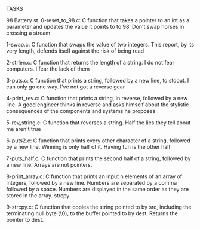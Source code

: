 TASKS

98 Battery st.
0-reset_to_98.c: C function that takes a pointer to an int as a parameter and updates the value it points to to 98.
Don't swap horses in crossing a stream

1-swap.c: C function that swaps the value of two integers.
This report, by its very length, defends itself against the risk of being read

2-strlen.c: C function that returns the length of a string.
I do not fear computers. I fear the lack of them

3-puts.c: C function that prints a string, followed by a new line, to stdout.
I can only go one way. I've not got a reverse gear

4-print_rev.c: C function that prints a string, in reverse, followed by a new line.
A good engineer thinks in reverse and asks himself about the stylistic consequences of the components and systems he proposes

5-rev_string.c: C function that reverses a string.
Half the lies they tell about me aren't true

6-puts2.c: C function that prints every other character of a string, followed by a new line.
Winning is only half of it. Having fun is the other half

7-puts_half.c: C function that prints the second half of a string, followed by a new line.
Arrays are not pointers.

8-print_array.c: C function that prints an input n elements of an array of integers, followed by a new line. Numbers are separated by a comma followed by a space. Numbers are displayed in the same order as they are stored in the array.
strcpy

9-strcpy.c: C function that copies the string pointed to by src, including the terminating null byte (\0), to the buffer pointed to by dest. Returns the pointer to dest.
